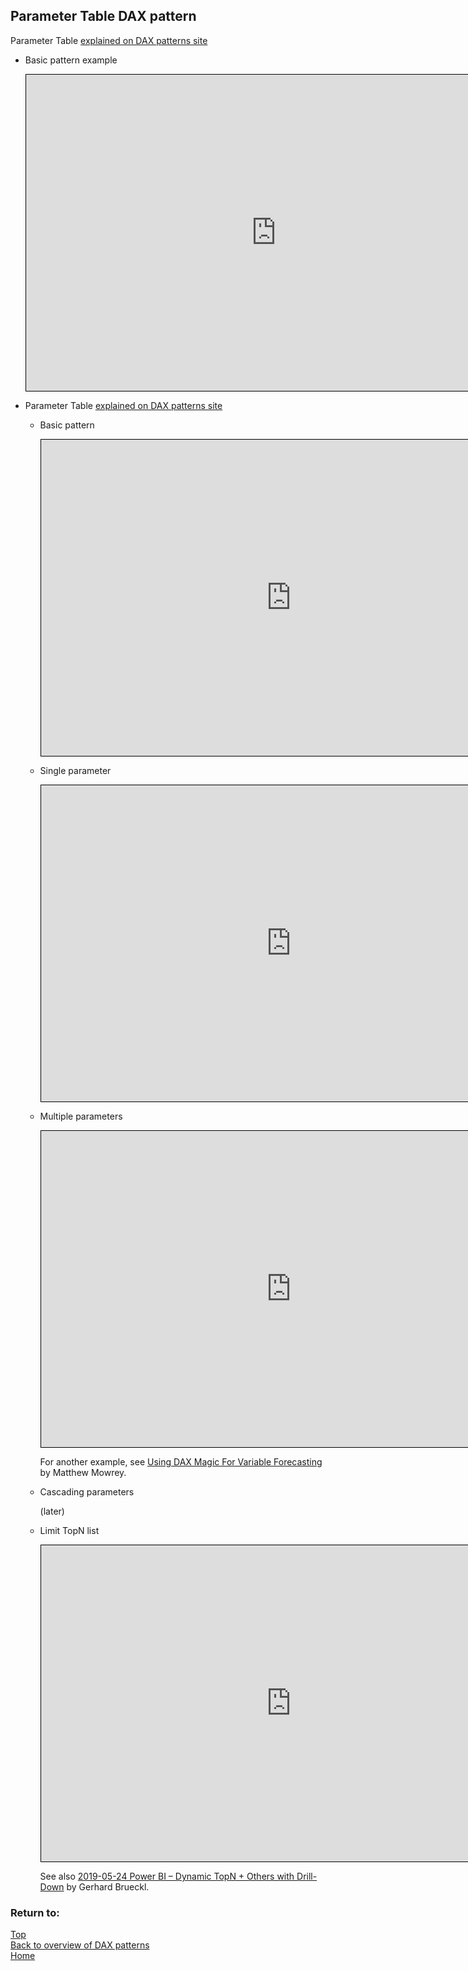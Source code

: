 <style>
    iframe {
      border: 1px solid black;
      width: 800px;
      height: 506px;
    }
</style>

## Parameter Table DAX pattern

Parameter Table	[explained on DAX patterns site](https://www.daxpatterns.com/parameter-table/)

- Basic pattern example
    <iframe id="iframe-rdc1" title="Related-Distinct-Count" importance="low" allow="fullscreen"
    src="https://app.powerbi.com/view?r=eyJrIjoiNTIyZjE3ZTgtYmE4Ni00YTEzLTlmZTEtMWZkYzdmMzU3MjIwIiwidCI6Ijg1OTBlYTFlLTdiMjctNDJlNS04MTdmLTZjOGYzNzE5ZjMxNCJ9"></iframe>
    
- Parameter Table	[explained on DAX patterns site](https://www.daxpatterns.com/parameter-table/)

  - Basic pattern
  
    <iframe id="iframe-pt1" title="ParameterTable-basic-pattern" importance="low" allow="fullscreen"
    src="https://app.powerbi.com/view?r=eyJrIjoiODUxMDE4ZDgtYTczZS00NDM5LWI3YzUtMGY2ZjlmZGQ2ZWM2IiwidCI6Ijg1OTBlYTFlLTdiMjctNDJlNS04MTdmLTZjOGYzNzE5ZjMxNCJ9"></iframe>
    
    
  - Single parameter
  
    <iframe id="iframe-pt2" title="ParameterTable-single-parameter" importance="low" allow="fullscreen"
    src="https://app.powerbi.com/view?r=eyJrIjoiNjI2MmFkNGMtODUxZC00OTMzLTlhNDUtYjMxNDI0ODI1ZmYyIiwidCI6Ijg1OTBlYTFlLTdiMjctNDJlNS04MTdmLTZjOGYzNzE5ZjMxNCJ9"></iframe>
    

  - Multiple parameters
  
    <iframe id="iframe-pt3" title="ParameterTable-multiple-parameters" importance="low" allow="fullscreen"
    src="https://app.powerbi.com/view?r=eyJrIjoiYTAzNzk3NTAtZjY3Zi00OTMwLTg4NjYtYzdiOTgwN2ViYjczIiwidCI6Ijg1OTBlYTFlLTdiMjctNDJlNS04MTdmLTZjOGYzNzE5ZjMxNCJ9"></iframe>
    
    For another example, see [Using DAX Magic For Variable Forecasting](https://powerpivotpro.com/2018/03/using-dax-magic-for-variable-forecasting/) by Matthew Mowrey.
    
    
  - Cascading parameters
  
    (later)
    
  - Limit TopN list
  
    <iframe id="iframe-pt5" title="ParameterTable-Limit-TopN" importance="low" allow="fullscreen"
    src="https://app.powerbi.com/view?r=eyJrIjoiNmYzNGJjMGYtNTU0Ni00N2ZiLWI2MjItMjgzMTQ4YTlkOTc3IiwidCI6Ijg1OTBlYTFlLTdiMjctNDJlNS04MTdmLTZjOGYzNzE5ZjMxNCJ9"></iframe>
    
    See also [ 2019-05-24 Power BI – Dynamic TopN + Others with Drill-Down](https://blog.gbrueckl.at/2019/05/power-bi-dynamic-topn-others-with-drill-down/) by Gerhard Brueckl.
    


### Return to: 
[Top](#parameter-table-dax-pattern)  
[Back to overview of DAX patterns](/Power-BI-samples-DAX-patterns)  
[Home](/.)

